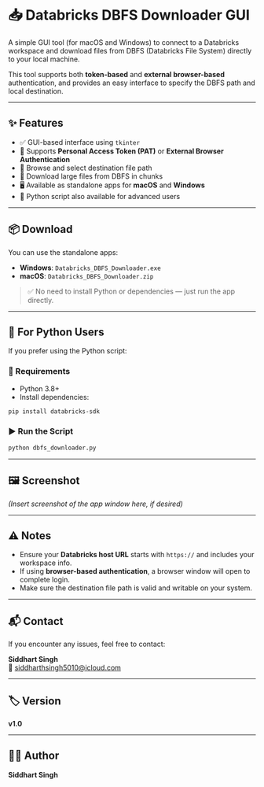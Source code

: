 
# 📥 Databricks DBFS Downloader GUI

A simple GUI tool (for macOS and Windows) to connect to a Databricks workspace and download files from DBFS (Databricks File System) directly to your local machine.

This tool supports both **token-based** and **external browser-based** authentication, and provides an easy interface to specify the DBFS path and local destination.

---

## ✨ Features

- ✅ GUI-based interface using `tkinter`
- 🔐 Supports **Personal Access Token (PAT)** or **External Browser Authentication**
- 📂 Browse and select destination file path
- 💾 Download large files from DBFS in chunks
- 🖥 Available as standalone apps for **macOS** and **Windows**
- 🐍 Python script also available for advanced users

---

## 📦 Download

You can use the standalone apps:

- **Windows**: `Databricks_DBFS_Downloader.exe`
- **macOS**: `Databricks_DBFS_Downloader.zip`

> ✅ No need to install Python or dependencies — just run the app directly.

---

## 🧪 For Python Users

If you prefer using the Python script:

### 🔧 Requirements

- Python 3.8+
- Install dependencies:

```bash
pip install databricks-sdk
```

### ▶️ Run the Script

```bash
python dbfs_downloader.py
```

---

## 🖼 Screenshot

*(Insert screenshot of the app window here, if desired)*

---

## ⚠️ Notes

- Ensure your **Databricks host URL** starts with `https://` and includes your workspace info.
- If using **browser-based authentication**, a browser window will open to complete login.
- Make sure the destination file path is valid and writable on your system.

---

## 📬 Contact

If you encounter any issues, feel free to contact:

**Siddhart Singh**  
📧 siddharthsingh5010@icloud.com

---

## 🏷 Version

**v1.0**

---

## 👨‍💻 Author

**Siddhart Singh**
